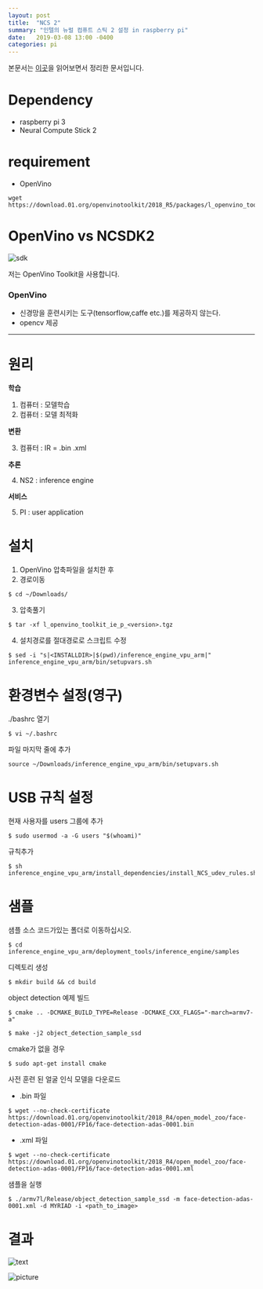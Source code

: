 ```yaml
---
layout: post
title:  "NCS 2"
summary: "인텔의 뉴럴 컴퓨트 스틱 2 설정 in raspberry pi"
date:   2019-03-08 13:00 -0400
categories: pi
---
```

본문서는 [이곳](https://software.intel.com/en-us/articles/OpenVINO-Install-RaspberryPI)을 읽어보면서 정리한 문서입니다.

# Dependency
- raspberry pi 3
- Neural Compute Stick 2

# requirement
- OpenVino

```
wget https://download.01.org/openvinotoolkit/2018_R5/packages/l_openvino_toolkit_ie_p_2018.5.445.tgz
```

# OpenVino vs NCSDK2



![sdk](https://github.com/jjeamin/jjeamin.github.io/raw/master/_posts/post_img/intel/sdk.JPG)



저는 OpenVino Toolkit을 사용합니다.

### OpenVino
- 신경망을 훈련시키는 도구(tensorflow,caffe etc.)를 제공하지 않는다.
- opencv 제공

---


# 원리

**학습**

1. 컴퓨터 : 모델학습
2. 컴퓨터 : 모델 최적화

**변환**

3. 컴퓨터 : IR = .bin .xml

**추론**

4. NS2 : inference engine

**서비스**

5. PI : user application


# 설치
1. OpenVino 압축파일을 설치한 후
2. 경로이동

```
$ cd ~/Downloads/
```

3. 압축풀기

```
$ tar -xf l_openvino_toolkit_ie_p_<version>.tgz
```

4. 설치경로를 절대경로로 스크립트 수정

```
$ sed -i "s|<INSTALLDIR>|$(pwd)/inference_engine_vpu_arm|" inference_engine_vpu_arm/bin/setupvars.sh
```

# 환경변수 설정(영구)

./bashrc 열기

```
$ vi ~/.bashrc
```

파일 마지막 줄에 추가

```
source ~/Downloads/inference_engine_vpu_arm/bin/setupvars.sh
```

# USB 규칙 설정

현재 사용자를 users 그룹에 추가

```
$ sudo usermod -a -G users "$(whoami)"
```

규칙추가

```
$ sh inference_engine_vpu_arm/install_dependencies/install_NCS_udev_rules.sh
```

# 샘플
샘플 소스 코드가있는 폴더로 이동하십시오.

```
$ cd inference_engine_vpu_arm/deployment_tools/inference_engine/samples
```

디렉토리 생성

```
$ mkdir build && cd build
```

object detection 예제 빌드

```
$ cmake .. -DCMAKE_BUILD_TYPE=Release -DCMAKE_CXX_FLAGS="-march=armv7-a"

$ make -j2 object_detection_sample_ssd
```

cmake가 없을 경우

```
$ sudo apt-get install cmake
```

사전 훈련 된 얼굴 인식 모델을 다운로드

- .bin 파일

```
$ wget --no-check-certificate https://download.01.org/openvinotoolkit/2018_R4/open_model_zoo/face-detection-adas-0001/FP16/face-detection-adas-0001.bin
```

- .xml 파일

```
$ wget --no-check-certificate https://download.01.org/openvinotoolkit/2018_R4/open_model_zoo/face-detection-adas-0001/FP16/face-detection-adas-0001.xml
```

샘플을 실행

```
$ ./armv7l/Release/object_detection_sample_ssd -m face-detection-adas-0001.xml -d MYRIAD -i <path_to_image>
```

# 결과



![text](https://github.com/jjeamin/jjeamin.github.io/raw/master/_posts/post_img/intel/result2.JPG)




![picture](https://github.com/jjeamin/jjeamin.github.io/raw/master/_posts/post_img/intel/result.JPG)
